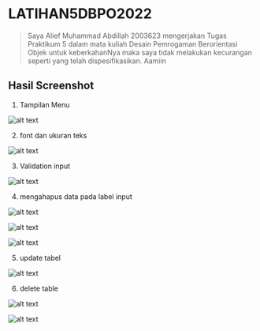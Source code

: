 # LATIHAN5DBPO2022

>Saya Alief Muhammad Abdillah 2003623 mengerjakan Tugas Praktikum 5 dalam mata kuliah Desain Pemrogaman Berorientasi Objek untuk keberkahanNya maka saya tidak melakukan kecurangan seperti yang telah dispesifikasikan. Aamiin


## Hasil Screenshot
1. Tampilan Menu
 
 ![alt text](https://github.com/aliefabdillah/LATIHAN5DBPO2022/blob/main/screenshot5/tampilanmain.png)

2. font dan ukuran teks

 ![alt text](https://github.com/aliefabdillah/LATIHAN5DBPO2022/blob/main/screenshot5/ukuran%26jenisfont.png)

3. Validation input
  
  ![alt text](https://github.com/aliefabdillah/LATIHAN5DBPO2022/blob/main/screenshot5/validation.png)
  
4. mengahapus data pada label input

  ![alt text](https://github.com/aliefabdillah/LATIHAN5DBPO2022/blob/main/screenshot5/resetTxTField.png)
  
  ![alt text](https://github.com/aliefabdillah/LATIHAN5DBPO2022/blob/main/screenshot5/resetTxTField_updt.png)
  
  ![alt text](https://github.com/aliefabdillah/LATIHAN5DBPO2022/blob/main/screenshot5/resetTxTField_delete.png)
  
5. update tabel

  ![alt text](https://github.com/aliefabdillah/LATIHAN5DBPO2022/blob/main/screenshot5/updatetable.png)
  
6. delete table

  ![alt text](https://github.com/aliefabdillah/LATIHAN5DBPO2022/blob/main/screenshot5/confirdelete.png)
  
  ![alt text](https://github.com/aliefabdillah/LATIHAN5DBPO2022/blob/main/screenshot5/deletedtable.png)

